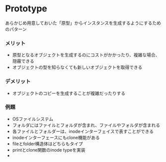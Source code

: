 # Prototype
あらかじめ用意しておいた「原型」からインスタンスを生成するようにするためのパターン

### メリット
* 原型となるオブジェクトを生成するのにコストがかかったり、複雑な場合、隠蔽できる
* オブジェクトの型を知らなくても新しいオブジェクトを取得できる

### デメリット
* オブジェクトのコピーを生成することが複雑だったりする

### 例題
- OSファイルシステム
- フォルダにはファイルとフォルダが含まれ、ファイルやフォルダが含まれる
- 各ファイルとフォルダーは、inodeインターフェイスで表すことができる
- inodeインターフェースにもclone機能がある
- fileとfolder構造体はどちらもタイプ
- printとclone関数のinode typeを実装
- 
